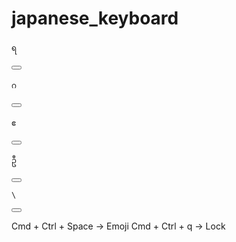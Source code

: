 # japanese_keyboard

<pre><code>ရ</code></pre>
<button onclick="navigator.clipboard.writeText(this.previousElementSibling.innerText);">
</button>

<pre><code>ဂ</code></pre>
<button onclick="navigator.clipboard.writeText(this.previousElementSibling.innerText);">
</button>

<pre><code>ဧ</code></pre>
<button onclick="navigator.clipboard.writeText(this.previousElementSibling.innerText);">
</button>

<pre><code>ဦ</code></pre>
<button onclick="navigator.clipboard.writeText(this.previousElementSibling.innerText);">
</button>

<pre><code>\</code></pre>
<button onclick="navigator.clipboard.writeText(this.previousElementSibling.innerText);">
</button>

Cmd + Ctrl + Space -> Emoji
Cmd + Ctrl + q -> Lock
